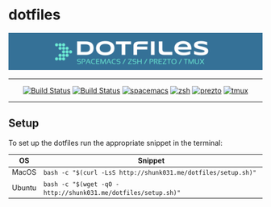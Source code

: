 # dotfiles

![](https://raw.githubusercontent.com/shunk031/dotfiles/master/.github/header.png)

---

<p align="center">
  <a href="https://github.com/shunk031/dotfiles/actions?query=workflow%3AUbuntu"><img src=https://github.com/shunk031/dotfiles/workflows/Ubuntu/badge.svg alt="Build Status"></a>
  <a href="https://github.com/shunk031/dotfiles/actions?query=workflow%3AMacOS"><img src=https://github.com/shunk031/dotfiles/workflows/MacOS/badge.svg alt="Build Status"></a>
  <a href="http://spacemacs.org/"><img src="https://cdn.rawgit.com/syl20bnr/spacemacs/442d025779da2f62fc86c2082703697714db6514/assets/spacemacs-badge.svg" alt="spacemacs"></a>
  <a href="https://github.com/zsh-users/zsh"><img src="https://img.shields.io/badge/built%20with-zsh-black.svg" alt="zsh"></a>
  <a href="https://github.com/sorin-ionescu/prezto"><img src="https://img.shields.io/badge/built%20with-prezto-orange.svg" alt="prezto"></a>
  <a href="https://github.com/tmux/tmux"><img src="https://img.shields.io/badge/built%20with-tmux-green.svg" alt="tmux"></a>
</p>

---

## Setup

To set up the dotfiles run the appropriate snippet in the terminal:

| OS     | Snippet                                                        |
|--------|----------------------------------------------------------------|
| MacOS  | `bash -c "$(curl -LsS http://shunk031.me/dotfiles/setup.sh)"`  |
| Ubuntu | `bash -c "$(wget -qO - http://shunk031.me/dotfiles/setup.sh)"` |
